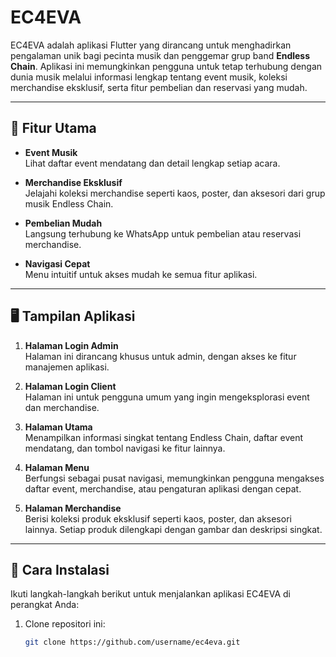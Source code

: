 # EC4EVA

EC4EVA adalah aplikasi Flutter yang dirancang untuk menghadirkan pengalaman unik bagi pecinta musik dan penggemar grup band **Endless Chain**. Aplikasi ini memungkinkan pengguna untuk tetap terhubung dengan dunia musik melalui informasi lengkap tentang event musik, koleksi merchandise eksklusif, serta fitur pembelian dan reservasi yang mudah.

---

## 🎵 **Fitur Utama**

- **Event Musik**  
  Lihat daftar event mendatang dan detail lengkap setiap acara.

- **Merchandise Eksklusif**  
  Jelajahi koleksi merchandise seperti kaos, poster, dan aksesori dari grup musik Endless Chain.

- **Pembelian Mudah**  
  Langsung terhubung ke WhatsApp untuk pembelian atau reservasi merchandise.

- **Navigasi Cepat**  
  Menu intuitif untuk akses mudah ke semua fitur aplikasi.

---

## 🖥️ **Tampilan Aplikasi**

1. **Halaman Login Admin**  
   Halaman ini dirancang khusus untuk admin, dengan akses ke fitur manajemen aplikasi.

2. **Halaman Login Client**  
   Halaman ini untuk pengguna umum yang ingin mengeksplorasi event dan merchandise.

3. **Halaman Utama**  
   Menampilkan informasi singkat tentang Endless Chain, daftar event mendatang, dan tombol navigasi ke fitur lainnya.

4. **Halaman Menu**  
   Berfungsi sebagai pusat navigasi, memungkinkan pengguna mengakses daftar event, merchandise, atau pengaturan aplikasi dengan cepat.

5. **Halaman Merchandise**  
   Berisi koleksi produk eksklusif seperti kaos, poster, dan aksesori lainnya. Setiap produk dilengkapi dengan gambar dan deskripsi singkat.

---

## 🚀 **Cara Instalasi**

Ikuti langkah-langkah berikut untuk menjalankan aplikasi EC4EVA di perangkat Anda:

1. Clone repositori ini:
   ```bash
   git clone https://github.com/username/ec4eva.git
